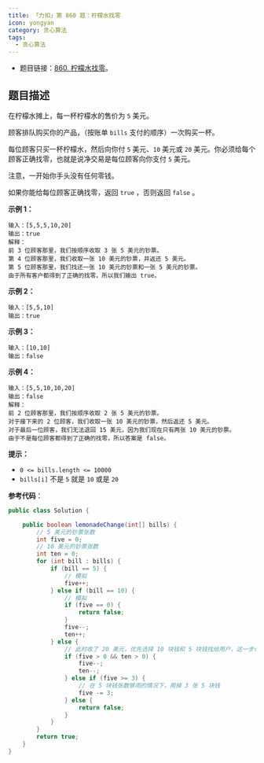 ```yaml
---
title: 「力扣」第 860 题：柠檬水找零
icon: yongyan
category: 贪心算法
tags:
  - 贪心算法
---
```


+ 题目链接：[860. 柠檬水找零](https://leetcode-cn.com/problems/lemonade-change/)。

## 题目描述


在柠檬水摊上，每一杯柠檬水的售价为 `5` 美元。

顾客排队购买你的产品，（按账单 `bills` 支付的顺序）一次购买一杯。

每位顾客只买一杯柠檬水，然后向你付 `5` 美元、`10` 美元或 `20` 美元。你必须给每个顾客正确找零，也就是说净交易是每位顾客向你支付 `5` 美元。

注意，一开始你手头没有任何零钱。

如果你能给每位顾客正确找零，返回 `true` ，否则返回 `false` 。

**示例 1：**

```
输入：[5,5,5,10,20]
输出：true
解释：
前 3 位顾客那里，我们按顺序收取 3 张 5 美元的钞票。
第 4 位顾客那里，我们收取一张 10 美元的钞票，并返还 5 美元。
第 5 位顾客那里，我们找还一张 10 美元的钞票和一张 5 美元的钞票。
由于所有客户都得到了正确的找零，所以我们输出 true。
```

**示例 2：**

```
输入：[5,5,10]
输出：true
```

**示例 3：**

```
输入：[10,10]
输出：false
```

**示例 4：**

```
输入：[5,5,10,10,20]
输出：false
解释：
前 2 位顾客那里，我们按顺序收取 2 张 5 美元的钞票。
对于接下来的 2 位顾客，我们收取一张 10 美元的钞票，然后返还 5 美元。
对于最后一位顾客，我们无法退回 15 美元，因为我们现在只有两张 10 美元的钞票。
由于不是每位顾客都得到了正确的找零，所以答案是 false。
```

**提示：**

- `0 <= bills.length <= 10000`
- `bills[i]` 不是 `5` 就是 `10` 或是 `20` 

**参考代码**：

```Java []
public class Solution {

    public boolean lemonadeChange(int[] bills) {
        // 5 美元的钞票张数
        int five = 0;
        // 10 美元的钞票张数
        int ten = 0;
        for (int bill : bills) {
            if (bill == 5) {
                // 模拟
                five++;
            } else if (bill == 10) {
                // 模拟
                if (five == 0) {
                    return false;
                }
                five--;
                ten++;
            } else {
                // 此时收了 20 美元，优先选择 10 块钱和 5 块钱找给用户，这一步体现了贪心
                if (five > 0 && ten > 0) {
                    five--;
                    ten--;
                } else if (five >= 3) {
                    // 在 5 块钱张数够用的情况下，用掉 3 张 5 块钱
                    five -= 3;
                } else {
                    return false;
                }
            }
        }
        return true;
    }
}
```

